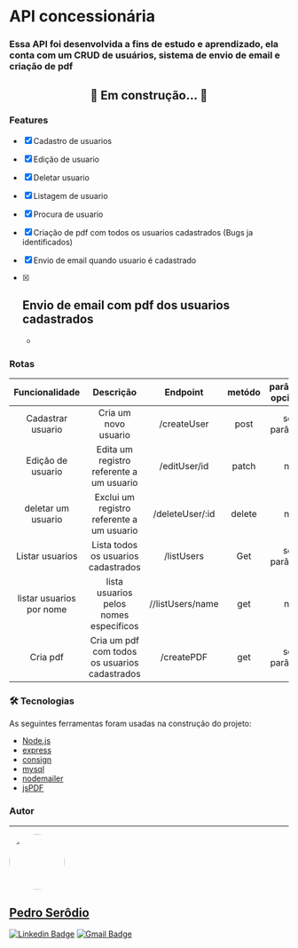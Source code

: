 # API concessionária

### Essa API foi desenvolvida a fins de estudo e aprendizado, ela conta com um CRUD  de usuários,  sistema de envio de email e criação de pdf

<h2 align="center"> 
	🚧 Em construção... 🚧
</h2>

### Features
	
- [x] Cadastro de usuarios

- [x] Edição de usuario

- [x] Deletar usuario

- [x] Listagem de usuario

- [x] Procura de usuario

- [x] Criação de pdf com todos os usuarios cadastrados (Bugs ja identificados)

- [x] Envio de email quando usuario é cadastrado

- [x] Envio de email com pdf dos usuarios cadastrados
	-

	-

### Rotas

|       Funcionalidade       |                            Descrição                            |           Endpoint           | metódo | parâmetro opcional? |  Qual parâmetro     |
|:--------------------------:|:---------------------------------------------------------------:|:----------------------------:|:------:|:-------------------:|:-------------------:|
| Cadastrar usuario          | Cria um novo usuario                                            | /createUser                  |  post  |    sem parâmetro    |                     |
| Edição de usuario          | Edita um registro referente a um usuario                        | /editUser/id                 |  patch |         não         |     Id Do usuario   |
| deletar um usuario         | Exclui um registro referente a um usuario                       | /deleteUser/:id              | delete |         não         |     Id Do usuario   |
| Listar usuarios            | Lista todos os usuarios cadastrados                             | /listUsers                   | Get    |    sem parâmetro    |                     |
| listar usuarios por nome   | lista usuarios pelos nomes especificos                          | //listUsers/name             |   get  |         nâo         |     Nome do usuario |
| Cria pdf                   | Cria um pdf com todos os usuarios cadastrados                   | /createPDF                   |   get  |    sem parâmetro    |                     |



### 🛠 Tecnologias

As seguintes ferramentas foram usadas na construção do projeto:

- [Node.js](https://nodejs.org/en/)
- [express](https://expressjs.com/pt-br/)
- [consign](https://github.com/jarradseers/consign)
- [mysql](https://github.com/mysqljs/mysql)
- [nodemailer](https://nodemailer.com/about/)
- [jsPDF](https://github.com/parallax/jsPDF)

### Autor
---

<a href="https://www.facebook.com/pedrohenrique.serodio30/">
 <img style="border-radius: 50%;" src="https://avatars.githubusercontent.com/u/62827681?s=400&u=f0b18831e6690a901f956d637933b9ee2dca3104&v=4" width="100px;" alt=""/>
 <br />
 <h2><b>Pedro Serôdio</b></h2></a>

[![Linkedin Badge](https://img.shields.io/badge/-pedro%20serodio-blue?style=flat-square&logo=Linkedin&logoColor=white&link=https://www.linkedin.com/in/tgmarinho/)](https://www.linkedin.com/in/pedroserodio1) 
[![Gmail Badge](https://img.shields.io/badge/-serodiomg@gmail.com-c14438?style=flat-square&logo=Gmail&logoColor=white&link=mailto:serodiomg@gmail.com)](mailto:serodiomg@gmail.com)